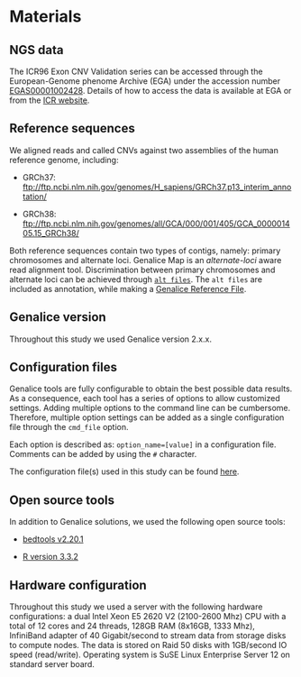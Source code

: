 # Materials

## NGS data
The ICR96 Exon CNV Validation series can be accessed through the European-Genome phenome Archive (EGA) under the accession number [EGAS00001002428](https://www.ebi.ac.uk/ega/studies/EGAS00001002428). Details of how to access the data is available at EGA or from the [ICR website](https://www.icr.ac.uk/icr96).

## Reference sequences
We aligned reads and called CNVs against two assemblies of the human reference genome, including:

* GRCh37: ftp://ftp.ncbi.nlm.nih.gov/genomes/H_sapiens/GRCh37.p13_interim_annotation/

* GRCh38: ftp://ftp.ncbi.nlm.nih.gov/genomes/all/GCA/000/001/405/GCA_000001405.15_GRCh38/

Both reference sequences contain two types of contigs, namely: primary chromosomes and alternate loci. Genalice Map is an _alternate-loci_ aware read alignment tool. Discrimination between primary chromosomes and alternate loci can be achieved through [`alt files`](references/). The `alt files` are included as annotation, while making a [Genalice Reference File](Methods.md).

## Genalice version
Throughout this study we used Genalice version 2.x.x.

## Configuration files
Genalice tools are fully configurable to obtain the best possible data results. As a consequence, each tool has a series of options to allow customized settings. Adding multiple options to the command line can be cumbersome. Therefore, multiple option settings can be added as a single configuration file through the `cmd_file` option.

Each option is described as: `option_name=[value]` in a configuration file. Comments can be added by using the `#` character.

The configuration file(s) used in this study can be found [here](configs/).

## Open source tools
In addition to Genalice solutions, we used the following open source tools:

* [bedtools v2.20.1](http://bedtools.readthedocs.io/en/latest/content/bedtools-suite.html)

* [R version 3.3.2](https://www.r-project.org/)

## Hardware configuration
Throughout this study we used a server with the following hardware configurations: a dual Intel Xeon E5 2620 V2 (2100-2600
Mhz) CPU with a total of 12 cores and 24 threads, 128GB RAM (8x16GB, 1333 Mhz), InfiniBand adapter of 40
Gigabit/second to stream data from storage disks to compute nodes. The data is stored on Raid 50 disks with
1GB/second IO speed (read/write). Operating system is SuSE Linux Enterprise Server 12 on standard server board.
